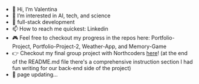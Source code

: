 - 👋 Hi, I’m Valentina
- 👀 I’m interested in AI, tech, and science
- 🌱 full-stack development
- 📫 How to reach me quickest: Linkedin
- 🎮 Feel free to checkout my progress in the repos here: Portfolio-Project, Portfolio-Project-2, Weather-App, and Memory-Game
- 👉 Checkout my final group project with Northcoders [here](https://github.com/VladStoyanovADP/Habit-Tracker)! (at the end of the README.md file there's a comprehensive instruction section I had fun writing for our back-end side of the project)
- 🤡 page updating...
